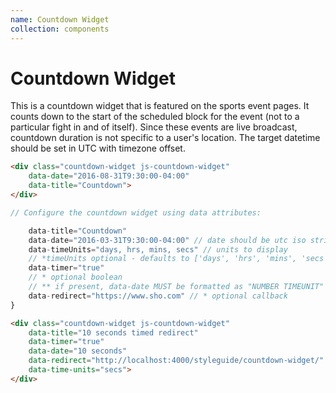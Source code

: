 ```yaml
---
name: Countdown Widget
collection: components
---
```


# Countdown Widget

This is a countdown widget that is featured on the sports event pages. It counts down to the start of the scheduled block for the event (not to a particular fight in and of itself). Since these events are live broadcast, countdown duration is not specific to a user's location. The target datetime should be set in UTC with timezone offset.

<div class="countdown-widget js-countdown-widget" data-date="2016-08-31T9:30:00-04:00" data-title="Countdown"></div>

```html
<div class="countdown-widget js-countdown-widget" 
	data-date="2016-08-31T9:30:00-04:00" 
	data-title="Countdown">
</div>
```

```javascript
// Configure the countdown widget using data attributes:

	data-title="Countdown"
	data-date="2016-03-31T9:30:00-04:00" // date should be utc iso string 
	data-timeUnits="days, hrs, mins, secs" // units to display 
	// *timeUnits optional - defaults to ['days', 'hrs', 'mins', 'secs']
	data-timer="true" 
	// * optional boolean 
	// ** if present, data-date MUST be formatted as "NUMBER TIMEUNIT" e.g. data-date="10 seconds"
	data-redirect="https://www.sho.com" // * optional callback
}
```

<div class="countdown-widget js-countdown-widget" data-title="10 seconds timed redirect" data-timer="true" data-date="10 seconds" data-redirect="http://localhost:4000/styleguide/countdown-widget/" data-time-units="secs"></div>

```html
<div class="countdown-widget js-countdown-widget" 
	data-title="10 seconds timed redirect" 
	data-timer="true" 
	data-date="10 seconds" 
	data-redirect="http://localhost:4000/styleguide/countdown-widget/" 
	data-time-units="secs">
</div>
```